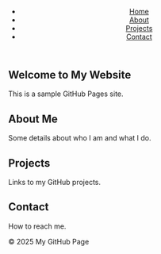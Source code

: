 
<!DOCTYPE html>
<html lang="en">
<head>
  <meta charset="UTF-8"> 
  <link rel="stylesheet" href="styles.css">
</head>
<body>
  <header>
    <nav>
      <ul class="navbar">
        <li><a href="#home">Home</a></li>
        <li><a href="#about">About</a></li>
        <li><a href="#projects">Projects</a></li>
        <li><a href="#contact">Contact</a></li>
      </ul>
    </nav>
  </header>

  <section id="home">
    <h1>Welcome to My Website</h1>
    <p>This is a sample GitHub Pages site.</p>
  </section>

  <section id="about">
    <h2>About Me</h2>
    <p>Some details about who I am and what I do.</p>
  </section>

  <section id="projects">
    <h2>Projects</h2>
    <p>Links to my GitHub projects.</p>
  </section>

  <section id="contact">
    <h2>Contact</h2>
    <p>How to reach me.</p>
  </section>

  <footer>
    <p>&copy; 2025 My GitHub Page</p>
  </footer>
</body>
</html>
